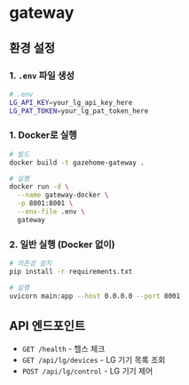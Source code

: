 # gateway

## 환경 설정

### 1. `.env` 파일 생성
```bash
# .env
LG_API_KEY=your_lg_api_key_here
LG_PAT_TOKEN=your_lg_pat_token_here
```

### 1. Docker로 실행
```bash
# 빌드
docker build -t gazehome-gateway .

# 실행
docker run -d \
  --name gateway-docker \
  -p 8001:8001 \
  --env-file .env \
  gateway
```

### 2. 일반 실행 (Docker 없이)
```bash
# 의존성 설치
pip install -r requirements.txt

# 실행
uvicorn main:app --host 0.0.0.0 --port 8001
```

## API 엔드포인트

- `GET /health` - 헬스 체크
- `GET /api/lg/devices` - LG 기기 목록 조회
- `POST /api/lg/control` - LG 기기 제어
